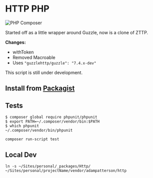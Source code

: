 # HTTP PHP
![PHP Composer](https://github.com/adampatterson/Http/workflows/PHP%20Composer/badge.svg?branch=main)

Started off as a little wrapper around Guzzle, now is a clone of ZTTP.

**Changes:**
* withToken
* Removed Macroable
* Uses `"guzzlehttp/guzzle": "7.4.x-dev"` 

This script is still under development.

## Install from [Packagist](https://packagist.org/packages/adampatterson/http)

## Tests

```
$ composer global require phpunit/phpunit
$ export PATH=~/.composer/vendor/bin:$PATH
$ which phpunit
~/.composer/vendor/bin/phpunit
```

`composer run-script test`

## Local Dev

`ln -s ~/Sites/personal/_packages/Http/ ~/Sites/personal/projectName/vendor/adampatterson/http`
